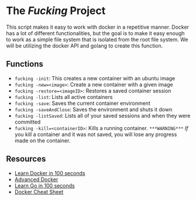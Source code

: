 # The ***Fucking*** Project

This script makes it easy to work with docker in a repetitive manner. Docker has a lot of different functionalities, but the goal is to make it easy enough to work as a simple file system that is isolated from the root file system. We will be utilizing the docker API and golang to create this function.

## Functions

- `fucking -init`: This creates a new container with an ubuntu image
- `fucking -new=<image>`: Create a new container with a given image
- `fucking -restore=<imageID>`: Restores a saved container session
- `fucking -list`: Lists all active containers
- `fucking -save`: Saves the current container environment
- `fucking -saveAndClose`: Saves the environment and shuts it down
- `fucking -listSaved`: Lists all of your saved sessions and when they were committed
- `fucking -kill=<containerID>`: Kills a running container. `***WARNING***` *If* you kill a container and it was not saved, you will lose any progress made on the container. 

## Resources

- [Learn Docker in 100 seconds](https://www.youtube.com/watch?v=Gjnup-PuquQ)
- [Advanced Docker](https://www.youtube.com/watch?v=gAkwW2tuIqE)
- [Learn Go in 100 seconds](https://www.youtube.com/watch?v=446E-r0rXHI)
- [Docker Cheat Sheet](https://www.docker.com/sites/default/files/d8/2019-09/docker-cheat-sheet.pdf)